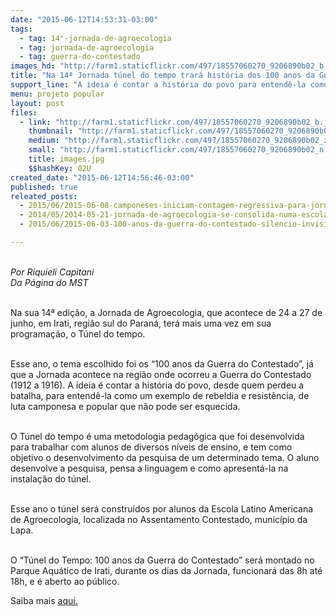 ```yaml
---
date: "2015-06-12T14:53:31-03:00"
tags:
  - tag: 14°-jornada-de-agroecologia
  - tag: jornada-de-agroecologia
  - tag: guerra-do-contestado
images_hd: "http://farm1.staticflickr.com/497/18557060270_9206890b02_b.jpg"
title: "Na 14ª Jornada túnel do tempo trará história dos 100 anos da Guerra do Contestado "
support_line: "A ideia é contar a história do povo para entendê-la como exemplo de rebeldia e resistência, de luta camponesa e popular que não pode ser esquecida.\n"
menu: projeto popular
layout: post
files:
  - link: "http://farm1.staticflickr.com/497/18557060270_9206890b02_b.jpg"
    thumbnail: "http://farm1.staticflickr.com/497/18557060270_9206890b02_t.jpg"
    medium: "http://farm1.staticflickr.com/497/18557060270_9206890b02_z.jpg"
    small: "http://farm1.staticflickr.com/497/18557060270_9206890b02_n.jpg"
    title: images.jpg
    $$hashKey: 02U
created_date: "2015-06-12T14:56:46-03:00"
published: true
releated_posts:
  - 2015/06/2015-06-08-camponeses-iniciam-contagem-regressiva-para-jornada-de-agroecologia.md
  - 2014/05/2014-05-21-jornada-de-agroecologia-se-consolida-numa-escola-popular-e-camponesa.md
  - 2015/06/2015-06-03-100-anos-da-guerra-do-contestado-silencio-invisibilidade-e-miseria.md

---
```

<p><br />
<em>Por Riquieli Capitani<br />
Da P&aacute;gina do MST</em></p>

<p><br />
Na sua 14&ordf; edi&ccedil;&atilde;o, a Jornada de Agroecologia, que acontece de 24 a 27 de junho, em Irati, regi&atilde;o sul do Paran&aacute;, ter&aacute; mais uma vez em sua programa&ccedil;&atilde;o, o T&uacute;nel do tempo.</p>

<p><br />
Esse ano, o tema escolhido foi os &ldquo;100 anos da Guerra do Contestado&rdquo;, j&aacute; que a Jornada acontece na regi&atilde;o onde ocorreu a Guerra do Contestado (1912 a 1916). A ideia &eacute; contar a hist&oacute;ria do povo, desde quem perdeu a batalha, para entend&ecirc;-la como um exemplo de rebeldia e resist&ecirc;ncia, de luta camponesa e popular que n&atilde;o pode ser esquecida.</p>

<p><br />
O T&uacute;nel do tempo &eacute; uma metodologia pedag&oacute;gica que foi desenvolvida para trabalhar com alunos de diversos n&iacute;veis de ensino, e tem como objetivo o desenvolvimento da pesquisa de um determinado tema. O aluno desenvolve a pesquisa, pensa a linguagem e como apresent&aacute;-la na instala&ccedil;&atilde;o do t&uacute;nel.</p>

<p><br />
Esse ano o t&uacute;nel ser&aacute; constru&iacute;dos por alunos da Escola Latino Americana de Agroecologia, localizada no Assentamento Contestado, munic&iacute;pio da Lapa.</p>

<p><br />
O &ldquo;T&uacute;nel do Tempo: 100 anos da Guerra do Contestado&rdquo; ser&aacute; montado no Parque Aqu&aacute;tico de Irati, durante os dias da Jornada, funcionar&aacute; das 8h at&eacute; 18h, e &eacute; aberto ao p&uacute;blico.</p>

<p>Saiba mais <a href="http://www.jornadaagroecologia.com.br/?p=1758">aqui.</a></p>
